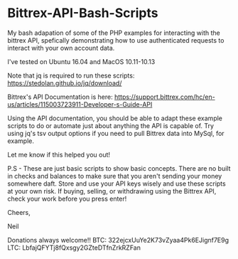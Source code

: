 # Bittrex-API-Bash-Scripts

My bash adapation of some of the PHP examples for interacting with the bittrex API, spefically demonstrating how to use authenticated requests to interact with your own account data.

I've tested on Ubuntu 16.04 and MacOS 10.11-10.13

Note that jq is required to run these scripts:  https://stedolan.github.io/jq/download/

Bittrex's API Documentation is here:  https://support.bittrex.com/hc/en-us/articles/115003723911-Developer-s-Guide-API

Using the API documentation, you should be able to adapt these example scripts to do or automate just about anything the API is capable of.  Try using jq's tsv output options if you need to pull Bittrex data into MySql, for example.

Let me know if this helped you out!  

P.S - These are just basic scripts to show basic concepts.  There are no built in checks and balances to make sure that you aren't sending your money somewhere daft.  Store and use your API keys wisely and use these scripts at your own risk.  If buying, selling, or withdrawing using the Bittrex API, check your work before you press enter!

Cheers,

Neil


Donations always welcome!!  BTC: 322ejcxUuYe2K73vZyaa4Pk6EJignf7E9g  LTC: LbfajQFYTj8fQxsgy2GZteDTfnZrkRZFan
